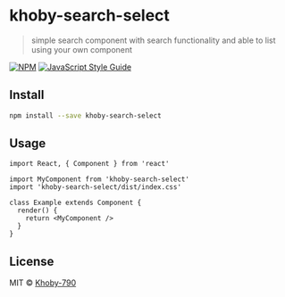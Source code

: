# khoby-search-select

> simple search component with search functionality and able to list using your own component 

[![NPM](https://img.shields.io/npm/v/khoby-search-select.svg)](https://www.npmjs.com/package/khoby-search-select) [![JavaScript Style Guide](https://img.shields.io/badge/code_style-standard-brightgreen.svg)](https://standardjs.com)

## Install

```bash
npm install --save khoby-search-select
```

## Usage

```tsx
import React, { Component } from 'react'

import MyComponent from 'khoby-search-select'
import 'khoby-search-select/dist/index.css'

class Example extends Component {
  render() {
    return <MyComponent />
  }
}
```

## License

MIT © [Khoby-790](https://github.com/Khoby-790)
